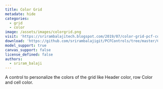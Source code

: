 ```yaml
---
title: Color Grid
metadate: hide
categories:
  - grid
  - color
image: /assets/images/colorgrid.png
visit: 'https://srirambalajitech.blogspot.com/2019/07/color-grid-pcf-control.html'
download: 'https://github.com/srirambalajigit/PCFControls/tree/master/ColorGrid'
model_support: true
canvas_support: false
license_defined: false
authors:
  - sriram_balaji
---
```


A control to personalize the colors of the grid like Header color, row Color and cell color.
